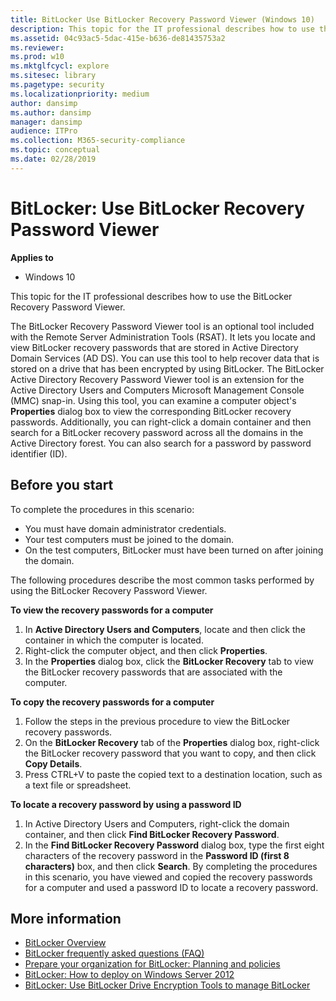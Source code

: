 ```yaml
---
title: BitLocker Use BitLocker Recovery Password Viewer (Windows 10)
description: This topic for the IT professional describes how to use the BitLocker Recovery Password Viewer.
ms.assetid: 04c93ac5-5dac-415e-b636-de81435753a2
ms.reviewer:
ms.prod: w10
ms.mktglfcycl: explore
ms.sitesec: library
ms.pagetype: security
ms.localizationpriority: medium
author: dansimp
ms.author: dansimp
manager: dansimp
audience: ITPro
ms.collection: M365-security-compliance
ms.topic: conceptual
ms.date: 02/28/2019
---
```


# BitLocker: Use BitLocker Recovery Password Viewer

**Applies to**
-   Windows 10

This topic for the IT professional describes how to use the BitLocker Recovery Password Viewer.

The BitLocker Recovery Password Viewer tool is an optional tool included with the Remote Server Administration Tools (RSAT). It lets you locate and view BitLocker recovery passwords that are stored in Active Directory Domain Services (AD DS). You can use this tool to help recover data that is stored on a drive that has been encrypted by using BitLocker. The BitLocker Active Directory Recovery Password Viewer tool is an extension for the Active Directory Users and Computers Microsoft Management Console (MMC) snap-in. Using this tool, you can examine a computer object's **Properties** dialog box to view the corresponding BitLocker recovery passwords. Additionally, you can right-click a domain container and then search for a BitLocker recovery password across all the domains in the Active Directory forest. You can also search for a password by password identifier (ID).

## Before you start

To complete the procedures in this scenario:

-   You must have domain administrator credentials.
-   Your test computers must be joined to the domain.
-   On the test computers, BitLocker must have been turned on after joining the domain.

The following procedures describe the most common tasks performed by using the BitLocker Recovery Password Viewer.

**To view the recovery passwords for a computer**

1.  In **Active Directory Users and Computers**, locate and then click the container in which the computer is located.
2.  Right-click the computer object, and then click **Properties**.
3.  In the **Properties** dialog box, click the **BitLocker Recovery** tab to view the BitLocker recovery passwords that are associated with the computer.

**To copy the recovery passwords for a computer**

1.  Follow the steps in the previous procedure to view the BitLocker recovery passwords.
2.  On the **BitLocker Recovery** tab of the **Properties** dialog box, right-click the BitLocker recovery password that you want to copy, and then click **Copy Details**.
3.  Press CTRL+V to paste the copied text to a destination location, such as a text file or spreadsheet.

**To locate a recovery password by using a password ID**

1.  In Active Directory Users and Computers, right-click the domain container, and then click **Find BitLocker Recovery Password**.
2.  In the **Find BitLocker Recovery Password** dialog box, type the first eight characters of the recovery password in the **Password ID (first 8 characters)** box, and then click **Search**.
By completing the procedures in this scenario, you have viewed and copied the recovery passwords for a computer and used a password ID to locate a recovery password.

## More information

- [BitLocker Overview](bitlocker-overview.md)
- [BitLocker frequently asked questions (FAQ)](bitlocker-frequently-asked-questions.md)
- [Prepare your organization for BitLocker: Planning and policies](prepare-your-organization-for-bitlocker-planning-and-policies.md)
- [BitLocker: How to deploy on Windows Server 2012](bitlocker-how-to-deploy-on-windows-server.md)
- [BitLocker: Use BitLocker Drive Encryption Tools to manage BitLocker](bitlocker-use-bitlocker-drive-encryption-tools-to-manage-bitlocker.md)


